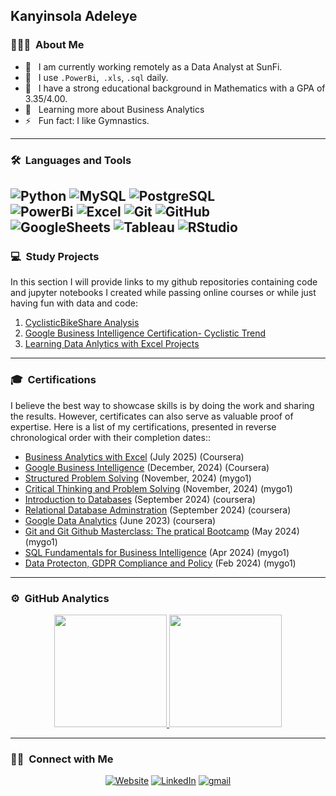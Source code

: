## Kanyinsola Adeleye

### 👨🏻‍💻 &nbsp;About Me

- 🤔 &nbsp; I am currently working remotely as a Data Analyst at SunFi.
- 🏦 &nbsp; I use ```.PowerBi```,``` .xls```, ```.sql``` daily.
- 💼 &nbsp; I have a strong educational background in Mathematics with a GPA of 3.35/4.00.
- 🌱 &nbsp; Learning more about Business Analytics
- ⚡️ &nbsp; Fun fact: I like Gymnastics.

---

### 🛠 &nbsp;Languages and Tools

  ![Python](https://img.shields.io/badge/-Python-333333?style=flat&logo=python) 
  ![MySQL](https://img.shields.io/badge/-MySQL-333333?style=flat&logo=mysql)
  ![PostgreSQL](https://img.shields.io/badge/-PostgreSQL-333333?style=flat&logo=PostgreSQL)  
  ![PowerBi](https://img.shields.io/badge/-PowerBi-333333?style=flat&logo=PowerBi)
  ![Excel](https://img.shields.io/badge/-Excel-333333?style=flat&logo=Excel)
  ![Git](https://img.shields.io/badge/-Git-333333?style=flat&logo=git)
  ![GitHub](https://img.shields.io/badge/-GitHub-333333?style=flat&logo=github)  
  ![GoogleSheets](https://img.shields.io/badge/-Google%20Sheets-333333?style=flat&logo=Googlesheets)
  ![Tableau](https://img.shields.io/badge/-Tableau-E97627?style=flat&logo=Tableau&logoColor=007ACC)
  ![RStudio](https://img.shields.io/badge/-RStudio-75AADB?style=flat&logo=RStudio)
---

### 💻 &nbsp;Study Projects
In this section I will provide links to my github repositories containing code and jupyter notebooks I created while passing online courses or while just having fun with data and code:
1. [CyclisticBikeShare Analysis](https://github.com/KanyinsolaAdeleye/CyclisticBikeShare)
2. [Google Business Intelligence Certification- Cyclistic Trend](https://github.com/KanyinsolaAdeleye/Google_BI_Professional)
3. [Learning Data Anlytics with Excel Projects](https://github.com/KanyinsolaAdeleye/Data-Analysis-projects)

---

### 🎓 &nbsp;Certifications
I believe the best way to showcase skills is by doing the work and sharing the results. However, certificates can also serve as valuable proof of expertise. Here is a list of my certifications, presented in reverse chronological order with their completion dates::
- [Business Analytics with Excel](https://drive.google.com/file/d/16BEPF6dgxoz9Mmw4_0wmT2OQP07LoNc7/view?usp=drive_link) (July 2025) (Coursera)
- [Google Business Intelligence](https://drive.google.com/file/d/1eZCtQcBx4Hrnnxv8DYkKNCj3botCDOia/view?usp=drive_link) (December, 2024) (Coursera)
- [Structured Problem Solving](https://drive.google.com/file/d/1lY3jeiVEw_ykCDg4jEBqOzqk_02bpXnx/view?usp=drive_link) (November, 2024) (mygo1)
- [Critical Thinking and Problem Solving](https://drive.google.com/file/d/1ip6y8IS8g17cps4BbJHADDzsc_u5rpbs/view?usp=drive_link) (November, 2024) (mygo1)
- [Introduction to Databases](https://drive.google.com/file/d/1bc8U9fO0lSnO7PGB6NAJ-OTVqqF9xXMf/view?usp=drive_link) (September 2024) (coursera)
- [Relational Database Adminstration](https://drive.google.com/file/d/1UaAEsySjQzMYwd8v9P9e41GdXg2esCcP/view?usp=drive_link) (September 2024) (coursera)
- [Google Data Analytics](https://drive.google.com/file/d/1eZCtQcBx4Hrnnxv8DYkKNCj3botCDOia/view?usp=drive_link) (June 2023) (coursera)
- [Git and Git Github Masterclass: The pratical Bootcamp](https://drive.google.com/file/d/1tRRYJRw24FzHQEx3YE2OeoxAM1OS1qkX/view?usp=drive_link) (May 2024) (mygo1)
- [SQL Fundamentals for Business Intelligence](https://drive.google.com/file/d/1qgyLjNosZUCq-CUoHyWkF2m3h36JlZVP/view?usp=sharing) (Apr 2024) (mygo1)
- [Data Protecton, GDPR Compliance and Policy](https://drive.google.com/drive/folders/1-m3fIEo1-BpnY5ueWwoZKhKhCZpq4_yH?usp=sharing) (Feb 2024) (mygo1)


---

### ⚙️ &nbsp;GitHub Analytics

<p align="center">
<a href="https://github.com/kanyinsolaAdeleye">
  <img height="180em" src="https://github-readme-stats-eight-theta.vercel.app/api?username=kanyinsolaAdeleye&show_icons=true&theme=buefy&include_all_commits=true&count_private=true"/>
  <img height="180em" src="https://github-readme-stats-eight-theta.vercel.app/api/top-langs/?username=kanyinsolaAdeleye&layout=compact&langs_count=8&theme=buefy"/>
</a>
</p>

---

### 🤝🏻 &nbsp;Connect with Me 

<p align="center">
<a href="https://www.un.com/"><img alt="Website" src="https://img.shields.io/badge/website-KanyinsolaAdeleye.com-purple"></a>
<a href="https://www.linkedin.com/in/kanyinsola-adeleye-17767122b/"><img alt="LinkedIn" src="https://img.shields.io/badge/linkedin-KanyinsolaAdeleye-blue"></a>
<a href="kanyinsolaadeleye.ka@gmail.com"><img alt="gmail" src="https://img.shields.io/badge/gmail-KanyinsolaAdeleye-green"></a>
</p>

